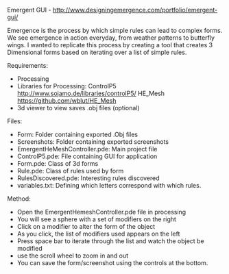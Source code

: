 Emergent GUI - http://www.designingemergence.com/portfolio/emergent-gui/

Emergence is the process by which simple rules can lead to complex forms. We see emergence in action everyday, from weather patterns to butterfly wings. I wanted to replicate this process by creating a tool that creates 3 Dimensional forms based on iterating over a list of simple rules.

Requirements:

  - Processing
  - Libraries for Processing:
    ControlP5 http://www.sojamo.de/libraries/controlP5/
    HE_Mesh https://github.com/wblut/HE_Mesh
  - 3d viewer to view saves .obj files (optional)
  
Files: 

  - Form: Folder containing exported .Obj files
  - Screenshots: Folder containing exported screenshots
  - EmergentHeMeshController.pde: Main project file
  - ControlP5.pde: File containing GUI for application
  - Form.pde: Class of 3d forms
  - Rule.pde: Class of rules used by form
  - RulesDiscovered.pde: Interesting rules discovered
  - variables.txt: Defining which letters correspond with which rules.
  
Method:

  - Open the EmergentHemeshController.pde file in processing
  - You will see a sphere with a set of modifiers on the right
  - Click on a modifier to alter the form of the object
  - As you click, the list of modifiers used appears on the left
  - Press space bar to iterate through the list and watch the object be modified
  - use the scroll wheel to zoom in and out 
  - You can save the form/screenshot using the controls at the bottom. 
